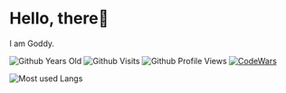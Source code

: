 <!--
**Goddywu/Goddywu** is a ✨ _special_ ✨ repository because its `README.md` (this file) appears on your GitHub profile.

Here are some ideas to get you started:

- 🔭 I’m currently working on ...
- 🌱 I’m currently learning ...
- 👯 I’m looking to collaborate on ...
- 🤔 I’m looking for help with ...
- 💬 Ask me about ...
- 📫 How to reach me: ...
- 😄 Pronouns: ...
- ⚡ Fun fact: ...

fork from https://raw.githubusercontent.com/davorpa/davorpa/main/README.md
-->

# Hello, there🙋

I am Goddy.

![Github Years Old](https://badges.pufler.dev/years/goddywu?style=flat-square&logo=github&logoWidth=20&logoColor=white&labelColor=555555&color=blue&label=Years%20Old%20%20&cacheSeconds=3600)
![Github Visits](https://badges.pufler.dev/visits/goddywu/goddywu?style=flat-square&logo=github&logoWidth=20&logoColor=white&labelColor=555555&color=blue&label=Visitors%20%20%20%20&cacheSeconds=30)
![Github Profile Views](https://komarev.com/ghpvc/?username=goddywu&label=Profile%20views&color=blue&style=flat-square)
[![CodeWars](https://www.codewars.com/users/goddy/badges/micro)](https://www.codewars.com/users/goddy)

<!-- ![GitHub Trophies](https://github-profile-trophy.vercel.app/?username=goddywu&theme=gitdimmed&column=4&margin-w=15&margin-h=10&no-bg=false&no-frame=false) -->

<!-- ![GitHub stats](https://github-readme-stats.vercel.app/api?username=goddywu&theme=discord_old_blurple&count_private=true&include_all_commits=true&card_width=446&show_icons=true&icon_color=2ca5e0&hide_border=false&border_color=2ca5e0&disable_animations=false&locale=en) -->

![Most used Langs](https://github-readme-stats.vercel.app/api/top-langs/?username=goddywu&theme=discord_old_blurple&layout=compact&count_private=true&langs_count=10&card_width=446&icon_color=2ca5e0&hide_border=false&border_color=2ca5e0&disable_animations=false&locale=en)

